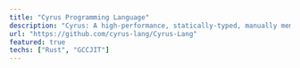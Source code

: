 ```yaml
---
title: "Cyrus Programming Language"
description: "Cyrus: A high-performance, statically-typed, manually memory-managed and procedural programming language empowered by GCCJIT."
url: "https://github.com/cyrus-lang/Cyrus-Lang"
featured: true
techs: ["Rust", "GCCJIT"]
---
```

